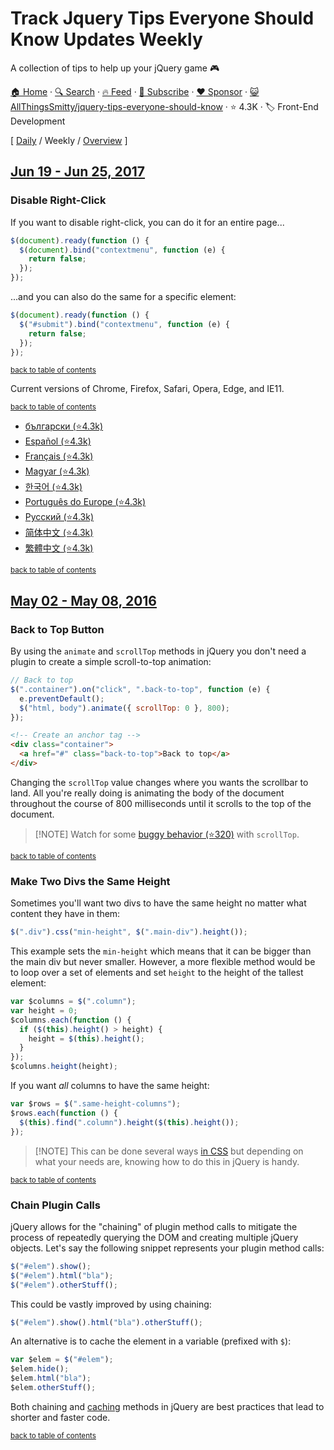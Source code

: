 # Track Jquery Tips Everyone Should Know Updates Weekly

A collection of tips to help up your jQuery game 🎮

[🏠 Home](/README.md) · [🔍 Search](https://www.trackawesomelist.com/search/) · [🔥 Feed](https://www.trackawesomelist.com/AllThingsSmitty/jquery-tips-everyone-should-know/week/rss.xml) · [📮 Subscribe](https://trackawesomelist.us17.list-manage.com/subscribe?u=d2f0117aa829c83a63ec63c2f&id=36a103854c) · [❤️  Sponsor](https://github.com/sponsors/theowenyoung) · [😺 AllThingsSmitty/jquery-tips-everyone-should-know](https://github.com/AllThingsSmitty/jquery-tips-everyone-should-know) · ⭐ 4.3K · 🏷️ Front-End Development

[ [Daily](/content/AllThingsSmitty/jquery-tips-everyone-should-know/README.md) / Weekly / [Overview](/content/AllThingsSmitty/jquery-tips-everyone-should-know/readme/README.md) ]

## [Jun 19 - Jun 25, 2017](/content/2017/25/README.md)

### Disable Right-Click

If you want to disable right-click, you can do it for an entire page...

```javascript
$(document).ready(function () {
  $(document).bind("contextmenu", function (e) {
    return false;
  });
});
```

...and you can also do the same for a specific element:

```javascript
$(document).ready(function () {
  $("#submit").bind("contextmenu", function (e) {
    return false;
  });
});
```

<sup>[back to table of contents](#table-of-contents)</sup>

Current versions of Chrome, Firefox, Safari, Opera, Edge, and IE11.

<sup>[back to table of contents](#table-of-contents)</sup>

*   [български (⭐4.3k)](https://github.com/AllThingsSmitty/jquery-tips-everyone-should-know/tree/master/translations/bg-BG)
*   [Español (⭐4.3k)](https://github.com/AllThingsSmitty/jquery-tips-everyone-should-know/tree/master/translations/es-ES)
*   [Français (⭐4.3k)](https://github.com/AllThingsSmitty/jquery-tips-everyone-should-know/tree/master/translations/fr-FR)
*   [Magyar (⭐4.3k)](https://github.com/AllThingsSmitty/jquery-tips-everyone-should-know/tree/master/translations/hu-HU)
*   [한국어 (⭐4.3k)](https://github.com/AllThingsSmitty/jquery-tips-everyone-should-know/tree/master/translations/ko-KR)
*   [Português do Europe (⭐4.3k)](https://github.com/AllThingsSmitty/jquery-tips-everyone-should-know/tree/master/translations/pt-PT)
*   [Pусский (⭐4.3k)](https://github.com/AllThingsSmitty/jquery-tips-everyone-should-know/tree/master/translations/ru-RU)
*   [简体中文 (⭐4.3k)](https://github.com/AllThingsSmitty/jquery-tips-everyone-should-know/tree/master/translations/zh-CN)
*   [繁體中文 (⭐4.3k)](https://github.com/AllThingsSmitty/jquery-tips-everyone-should-know/tree/master/translations/zh-TW)

<sup>[back to table of contents](#table-of-contents)</sup>

## [May 02 - May 08, 2016](/content/2016/18/README.md)

### Back to Top Button

By using the `animate` and `scrollTop` methods in jQuery you don't need a plugin to create a simple scroll-to-top animation:

```javascript
// Back to top
$(".container").on("click", ".back-to-top", function (e) {
  e.preventDefault();
  $("html, body").animate({ scrollTop: 0 }, 800);
});
```

```html
<!-- Create an anchor tag -->
<div class="container">
  <a href="#" class="back-to-top">Back to top</a>
</div>
```

Changing the `scrollTop` value changes where you wants the scrollbar to land. All you're really doing is animating the body of the document throughout the course of 800 milliseconds until it scrolls to the top of the document.

> \[!NOTE]
> Watch for some [buggy behavior (⭐320)](https://github.com/jquery/api.jquery.com/issues/417) with `scrollTop`.

<sup>[back to table of contents](#table-of-contents)</sup>
### Make Two Divs the Same Height

Sometimes you'll want two divs to have the same height no matter what content they have in them:

```javascript
$(".div").css("min-height", $(".main-div").height());
```

This example sets the `min-height` which means that it can be bigger than the main div but never smaller. However, a more flexible method would be to loop over a set of elements and set `height` to the height of the tallest element:

```javascript
var $columns = $(".column");
var height = 0;
$columns.each(function () {
  if ($(this).height() > height) {
    height = $(this).height();
  }
});
$columns.height(height);
```

If you want *all* columns to have the same height:

```javascript
var $rows = $(".same-height-columns");
$rows.each(function () {
  $(this).find(".column").height($(this).height());
});
```

> \[!NOTE]
> This can be done several ways [in CSS](http://codepen.io/AllThingsSmitty/pen/KMPqoO) but depending on what your needs are, knowing how to do this in jQuery is handy.

<sup>[back to table of contents](#table-of-contents)</sup>
### Chain Plugin Calls

jQuery allows for the "chaining" of plugin method calls to mitigate the process of repeatedly querying the DOM and creating multiple jQuery objects. Let's say the following snippet represents your plugin method calls:

```javascript
$("#elem").show();
$("#elem").html("bla");
$("#elem").otherStuff();
```

This could be vastly improved by using chaining:

```javascript
$("#elem").show().html("bla").otherStuff();
```

An alternative is to cache the element in a variable (prefixed with `$`):

```javascript
var $elem = $("#elem");
$elem.hide();
$elem.html("bla");
$elem.otherStuff();
```

Both chaining and [caching](#cache-jquery-selectors) methods in jQuery are best practices that lead to shorter and faster code.

<sup>[back to table of contents](#table-of-contents)</sup>